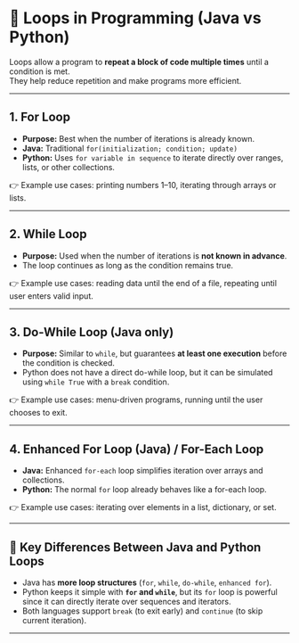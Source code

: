 # 🔄 Loops in Programming (Java vs Python)

Loops allow a program to **repeat a block of code multiple times** until a condition is met.  
They help reduce repetition and make programs more efficient.

---

## 1. For Loop
- **Purpose:** Best when the number of iterations is already known.  
- **Java:** Traditional `for(initialization; condition; update)`  
- **Python:** Uses `for variable in sequence` to iterate directly over ranges, lists, or other collections.  

👉 Example use cases: printing numbers 1–10, iterating through arrays or lists.

---

## 2. While Loop
- **Purpose:** Used when the number of iterations is **not known in advance**.  
- The loop continues as long as the condition remains true.  

👉 Example use cases: reading data until the end of a file, repeating until user enters valid input.

---

## 3. Do-While Loop (Java only)
- **Purpose:** Similar to `while`, but guarantees **at least one execution** before the condition is checked.  
- Python does not have a direct do-while loop, but it can be simulated using `while True` with a `break` condition.  

👉 Example use cases: menu-driven programs, running until the user chooses to exit.

---

## 4. Enhanced For Loop (Java) / For-Each Loop
- **Java:** Enhanced `for-each` loop simplifies iteration over arrays and collections.  
- **Python:** The normal `for` loop already behaves like a for-each loop.  

👉 Example use cases: iterating over elements in a list, dictionary, or set.

---

## 🔹 Key Differences Between Java and Python Loops
- Java has **more loop structures** (`for`, `while`, `do-while`, `enhanced for`).  
- Python keeps it simple with **`for` and `while`**, but its `for` loop is powerful since it can directly iterate over sequences and iterators.  
- Both languages support `break` (to exit early) and `continue` (to skip current iteration).  

---
